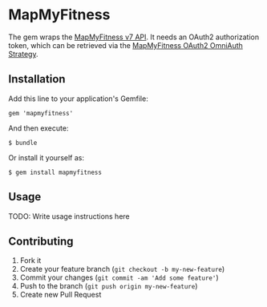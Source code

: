 # MapMyFitness

The gem wraps the [MapMyFitness v7 API](https://developer.mapmyapi.com/). It needs an OAuth2 authorization token, which can be retrieved via the [MapMyFitness OAuth2 OmniAuth Strategy](/jcasimir/omniauth-mapmyfitness-oauth2/).

## Installation

Add this line to your application's Gemfile:

    gem 'mapmyfitness'

And then execute:

    $ bundle

Or install it yourself as:

    $ gem install mapmyfitness

## Usage

TODO: Write usage instructions here

## Contributing

1. Fork it
2. Create your feature branch (`git checkout -b my-new-feature`)
3. Commit your changes (`git commit -am 'Add some feature'`)
4. Push to the branch (`git push origin my-new-feature`)
5. Create new Pull Request
